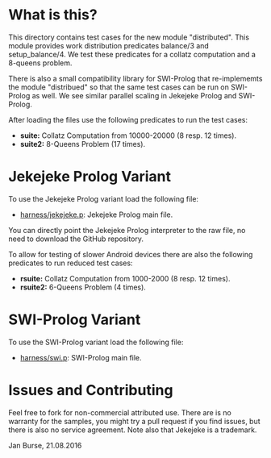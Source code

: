 # What is this?

This directory contains test cases for the new module "distributed".
This module provides work distribution predicates balance/3 and
setup_balance/4. We test these predicates for a collatz computation
and a 8-queens problem.

There is also a small compatibility library for SWI-Prolog that
re-implememts the module "distribued" so that the same test
cases can be run on SWI-Prolog as well. We see similar parallel
scaling in Jekejeke Prolog and SWI-Prolog.

After loading the files use the following predicates to run
the test cases:
- **suite:** Collatz Computation from 10000-20000 (8 resp. 12 times).
- **suite2:** 8-Queens Problem (17 times).

# Jekejeke Prolog Variant

To use the Jekejeke Prolog variant load the following file:
- [harness/jekejeke.p](http://github.com/jburse/jekejeke-samples/blob/master/jekrun/benchdist/harness/jekejeke.p):
  Jekejeke Prolog main file.

You can directly point the Jekejeke Prolog interpreter to the raw file,
no need to download the GitHub repository.

To allow for testing of slower Android devices there are also
the following predicates to run reduced test cases:
- **rsuite:** Collatz Computation from 1000-2000 (8 resp. 12 times).
- **rsuite2:** 6-Queens Problem (4 times).

# SWI-Prolog Variant

To use the SWI-Prolog variant load the following file:
- [harness/swi.p](http://github.com/jburse/jekejeke-samples/blob/master/jekrun/benchdist/harness/swi.p):
  SWI-Prolog main file.

# Issues and Contributing

Feel free to fork for non-commercial attributed use. There
are is no warranty for the samples, you might try a pull
request if you find issues, but there is also no service
agreement. Note also that Jekejeke is a trademark.

Jan Burse, 21.08.2016